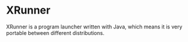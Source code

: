 # XRunner
XRunner is a program launcher written with Java, which means it is very portable between different distributions.

